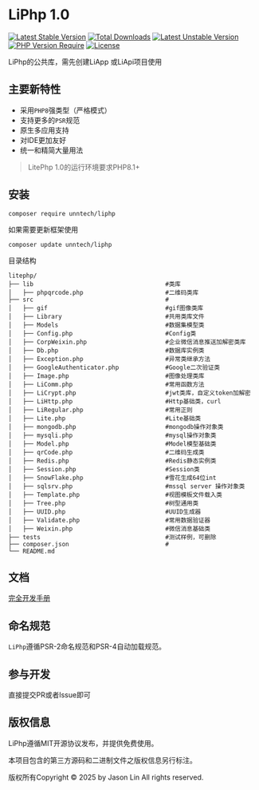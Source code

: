 
LiPhp 1.0
===============

[![Latest Stable Version](https://poser.pugx.org/unntech/liphp/v/stable)](https://packagist.org/packages/unntech/liphp)
[![Total Downloads](https://poser.pugx.org/unntech/liphp/downloads)](https://packagist.org/packages/unntech/liphp)
[![Latest Unstable Version](http://poser.pugx.org/unntech/liphp/v/unstable)](https://packagist.org/packages/unntech/liphp)
[![PHP Version Require](http://poser.pugx.org/unntech/liphp/require/php)](https://packagist.org/packages/unntech/liphp)
[![License](https://poser.pugx.org/unntech/liphp/license)](https://packagist.org/packages/unntech/liphp)

LiPhp的公共库，需先创建LiApp 或LiApi项目使用



## 主要新特性

* 采用`PHP8`强类型（严格模式）
* 支持更多的`PSR`规范
* 原生多应用支持
* 对IDE更加友好
* 统一和精简大量用法


> LitePhp 1.0的运行环境要求PHP8.1+

## 安装

~~~
composer require unntech/liphp
~~~


如果需要更新框架使用
~~~
composer update unntech/liphp
~~~

目录结构
~~~
litephp/
├── lib                                     #类库
│   ├── phpqrcode.php                       #二维码类库
├── src                                     #
│   ├── gif                                 #gif图像类库
│   ├── Library                             #共用类库文件
│   ├── Models                              #数据集模型类
│   ├── Config.php                          #Config类
│   ├── CorpWeixin.php                      #企业微信消息推送加解密类库
│   ├── Db.php                              #数据库实例类
│   ├── Exception.php                       #异常类继承方法
│   ├── GoogleAuthenticator.php             #Google二次验证类
│   ├── Image.php                           #图像处理类库
│   ├── LiComm.php                          #常用函数方法
│   ├── LiCrypt.php                         #jwt类库，自定义token加解密
│   ├── LiHttp.php                          #Http基础类，curl
│   ├── LiRegular.php                       #常用正则
│   ├── Lite.php                            #Lite基础类
│   ├── mongodb.php                         #mongodb操作对象类
│   ├── mysqli.php                          #mysql操作对象类
│   ├── Model.php                           #Model模型基础类
│   ├── qrCode.php                          #二维码生成类
│   ├── Redis.php                           #Redis静态实例类
│   ├── Session.php                         #Session类
│   ├── SnowFlake.php                       #雪花生成64位int
│   ├── sqlsrv.php                          #mssql server 操作对象类
│   ├── Template.php                        #视图模板文件载入类
│   ├── Tree.php                            #树型通用类
│   ├── UUID.php                            #UUID生成器
│   ├── Validate.php                        #常用数据验证器
│   ├── Weixin.php                          #微信消息基础类
├── tests                                   #测试样例，可删除
├── composer.json                           #
└── README.md
~~~

## 文档

[完全开发手册](#)

## 命名规范

`LiPhp`遵循PSR-2命名规范和PSR-4自动加载规范。

## 参与开发

直接提交PR或者Issue即可

## 版权信息

LiPhp遵循MIT开源协议发布，并提供免费使用。

本项目包含的第三方源码和二进制文件之版权信息另行标注。

版权所有Copyright © 2025 by Jason Lin All rights reserved.


